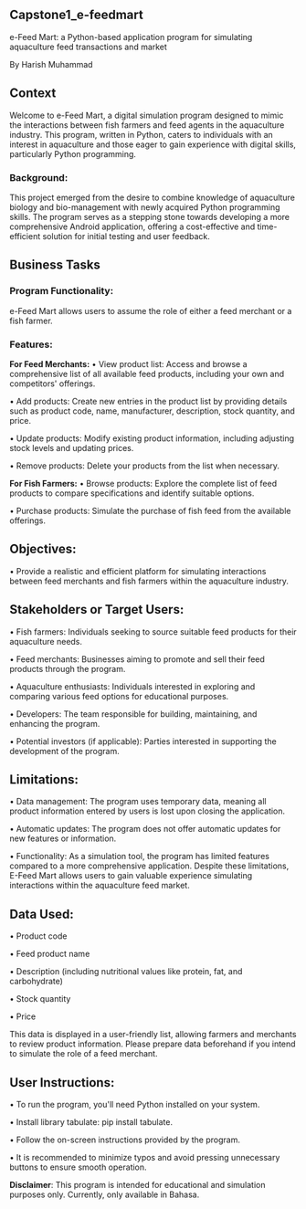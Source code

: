 ## Capstone1_e-feedmart
e-Feed Mart: a Python-based application program for simulating aquaculture feed transactions and market

By Harish Muhammad

## Context
Welcome to e-Feed Mart, a digital simulation program designed to mimic the interactions between fish farmers and feed agents in the aquaculture industry. This program, written in Python, caters to individuals with an interest in aquaculture and those eager to gain experience with digital skills, particularly Python programming.

### Background:
This project emerged from the desire to combine knowledge of aquaculture biology and bio-management with newly acquired Python programming skills. The program serves as a stepping stone towards developing a more comprehensive Android application, offering a cost-effective and time-efficient solution for initial testing and user feedback.

## Business Tasks
### Program Functionality:
e-Feed Mart allows users to assume the role of either a feed merchant or a fish farmer.
### Features:
**For Feed Merchants:**
•	View product list: Access and browse a comprehensive list of all available feed products, including your own and competitors' offerings.

•	Add products: Create new entries in the product list by providing details such as product code, name, manufacturer, description, stock quantity, and price.

•	Update products: Modify existing product information, including adjusting stock levels and updating prices.

•	Remove products: Delete your products from the list when necessary.

**For Fish Farmers:**
•	Browse products: Explore the complete list of feed products to compare specifications and identify suitable options.

•	Purchase products: Simulate the purchase of fish feed from the available offerings.

## Objectives:
•	Provide a realistic and efficient platform for simulating interactions between feed merchants and fish farmers within the aquaculture industry.

## Stakeholders or Target Users:
•	Fish farmers: Individuals seeking to source suitable feed products for their aquaculture needs.

•	Feed merchants: Businesses aiming to promote and sell their feed products through the program.

•	Aquaculture enthusiasts: Individuals interested in exploring and comparing various feed options for educational purposes.

•	Developers: The team responsible for building, maintaining, and enhancing the program.

•	Potential investors (if applicable): Parties interested in supporting the development of the program.

## Limitations:
•	Data management: The program uses temporary data, meaning all product information entered by users is lost upon closing the application.

•	Automatic updates: The program does not offer automatic updates for new features or information.

•	Functionality: As a simulation tool, the program has limited features compared to a more comprehensive application. Despite these limitations, E-Feed Mart allows users to gain valuable experience simulating interactions within the aquaculture feed market.

## Data Used:
•	Product code

•	Feed product name

•	Description (including nutritional values like protein, fat, and carbohydrate)

•	Stock quantity

•	Price

This data is displayed in a user-friendly list, allowing farmers and merchants to review product information. Please prepare data beforehand if you intend to simulate the role of a feed merchant.

## User Instructions:
•	To run the program, you'll need Python installed on your system.

•	Install library tabulate: pip install tabulate.

•	Follow the on-screen instructions provided by the program.

•	It is recommended to minimize typos and avoid pressing unnecessary buttons to ensure smooth operation.

**Disclaimer**: This program is intended for educational and simulation purposes only. Currently, only available in Bahasa.


